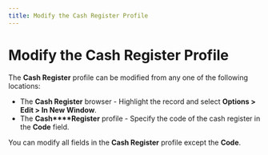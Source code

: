 ```yaml
---
title: Modify the Cash Register Profile
---
```


# Modify the Cash Register Profile


The **Cash Register** profile can  be modified from any one of the following locations:

- The **Cash 
 Register** browser - Highlight the record and select **Options 
 &gt; Edit &gt; In New Window**.
- The **Cash****Register** profile - Specify the  code of the cash register in the **Code**  field.



You can modify all fields in the **Cash 
 Register** profile except the **Code**.
